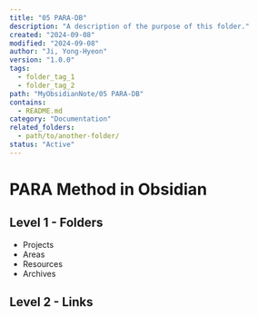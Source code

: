 ```yaml
---
title: "05 PARA-DB"
description: "A description of the purpose of this folder."
created: "2024-09-08"
modified: "2024-09-08"
author: "Ji, Yong-Hyeon"
version: "1.0.0"
tags: 
  - folder_tag_1
  - folder_tag_2
path: "MyObsidianNote/05 PARA-DB"
contains: 
  - README.md
category: "Documentation"
related_folders:
  - path/to/another-folder/
status: "Active"
---
```

# PARA Method in Obsidian
## Level 1 - Folders
- Projects
- Areas
- Resources
- Archives

## Level 2 - Links



